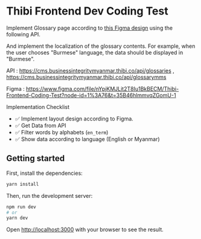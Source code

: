 # Thibi Frontend Dev Coding Test

Implement Glossary page according to [this Figma design](https://www.figma.com/file/nYpjKMJLit2T8Iu1BkBECM/Thibi-Frontend-Coding-Test?node-id=1%3A76&t=35B46hlmmvqZGomU-1) using the following API.

And implement the localization of the glossary contents. For example, when the user chooses "Burmese" language, the data should be displayed in "Burmese".

API : https://cms.businessintegritymyanmar.thibi.co/api/glossaries , https://cms.businessintegritymyanmar.thibi.co/api/glossarymms

Figma :
https://www.figma.com/file/nYpjKMJLit2T8Iu1BkBECM/Thibi-Frontend-Coding-Test?node-id=1%3A76&t=35B46hlmmvqZGomU-1

Implementation Checklist

- ✅ Implement layout design according to Figma.
- ✅ Get Data from API
- ✅ Filter words by alphabets (`en_term`)
- ✅ Show data according to language (English or Myanmar)

## Getting started

First, install the dependencies:

```bash
yarn install
```

Then, run the development server:

```bash
npm run dev
# or
yarn dev
```

Open [http://localhost:3000](http://localhost:3000) with your browser to see the result.
